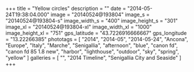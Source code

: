 +++
title = "Yellow circles"
description = ""
date = "2014-05-24T19:38:04.000"
image = "20140524@193804"
image_s = "20140524@193804-s"
image_width_s = "400"
image_height_s = "301"
image_xl = "20140524@193804-xl"
image_width_xl = "1000"
image_height_xl = "751"
gps_latitude = "43.7226916666667"
gps_longitude = "13.22266385"
phototags = [ "2014", "2014-05", "2014-05-24", "Ancona", "Europe", "Italy", "Marche", "Senigallia", "afternoon", "blue", "canon fd", "canon fd 85 1.8 new", "harbor", "lighthouse", "outdoor", "sky", "spring", "yellow" ]
galleries = [ "", "2014 Timeline", "Senigallia City and Seaside" ]
+++
